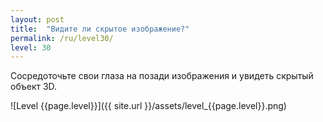 ```yaml
---
layout: post
title:  "Видите ли скрытое изображение?"
permalink: /ru/level30/
level: 30
---
```

Сосредоточьте свои глаза на позади изображения и увидеть скрытый объект 3D.

![Level {{page.level}}]({{ site.url }}/assets/level_{{page.level}}.png)